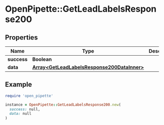 # OpenPipette::GetLeadLabelsResponse200

## Properties

| Name | Type | Description | Notes |
| ---- | ---- | ----------- | ----- |
| **success** | **Boolean** |  | [optional] |
| **data** | [**Array&lt;GetLeadLabelsResponse200DataInner&gt;**](GetLeadLabelsResponse200DataInner.md) |  | [optional] |

## Example

```ruby
require 'open_pipette'

instance = OpenPipette::GetLeadLabelsResponse200.new(
  success: null,
  data: null
)
```

